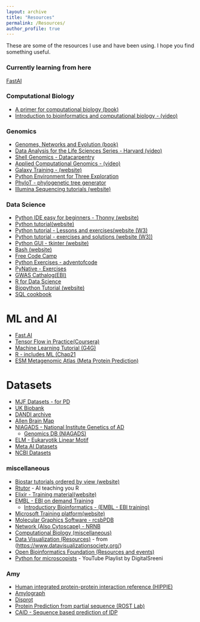 ```yaml
---
layout: archive
title: "Resources"
permalink: /Resources/
author_profile: true
---
```

These are some of the resources I use and have been using. 
I hope you find something useful.

### Currently learning from here
[FastAI](https://github.com/simoneatt11/fastbook_SA)

### Computational Biology 
- [A primer for computational biology (book)](<https://bio.libretexts.org/Bookshelves/Computational_Biology/Book%3A_A_Primer_for_Computational_Biology_(O'Neil)>)
- [Introduction to bioinformatics and computational biology - (video)](<https://liulab-dfci.github.io/bioinfo-combio/>)

### Genomics
- [Genomes, Networks and Evolution (book)](<https://bio.libretexts.org/Bookshelves/Computational_Biology/Book%3A_Computational_Biology_-_Genomes_Networks_and_Evolution_(Kellis_et_al.)>)
- [Data Analysis for the Life Sciences Series - Harvard (video)](https://rafalab.dfci.harvard.edu/pages/harvardx.html)
- [Shell Genomics - Datacarpentry](https://datacarpentry.org/shell-genomics/)
- [Applied Computational Genomics - (video)](<https://github.com/quinlan-lab/applied-computational-genomics>)
- [Galaxy Training - (website)](<https://training.galaxyproject.org/training-material/>)
- [Python Environment for Three Exploration](<http://etetoolkit.org/>)
- [PhyloT - phylogenetic tree generator](https://phylot.biobyte.de/)
- [Illumina Sequencing tutorials (website)](https://www.illumina.com/techniques/sequencing.html)

### Data Science
- [Python IDE easy for beginners - Thonny (website)](https://thonny.org/)
- [Python tutorial(website)](https://docs.python.org/3/tutorial/index.html)
- [Python tutorial - Lessons and exercises(website (W3)](<https://www.w3schools.com/python/default.asp>)
- [Python tutorial - exercises and solutions (website (W3))](<https://www.w3resource.com/python-exercises/>)
- [Python GUI - tkinter (website)](https://www.tutorialspoint.com/python/python_gui_programming.htm#)
- [Bash (website)](https://ss64.com/bash/)
- [Free Code Camp](https://www.freecodecamp.org/learn/)
- [Python Exercises - adventofcode](https://adventofcode.com/)
- [PyNative - Exercises](<https://pynative.com/python-exercises-with-solutions/>)
- [GWAS Cathalog(EBI)](https://www.ebi.ac.uk/gwas/home)
- [R for Data Science](https://r4ds.had.co.nz/index.html)
- [Biopython Tutorial (website)](http://biopython.org/DIST/docs/tutorial/Tutorial.html)
- [SQL cookbook](https://db2-sql-cookbook.org/)

# ML and AI
- [Fast.AI](https://course.fast.ai/)
- [Tensor Flow in Practice(Coursera)](<https://www.coursera.org/professional-certificates/tensorflow-in-practice>)
- [Machine Learning Tutorial (G4G)](https://www.geeksforgeeks.org/machine-learning/?ref=shm)
- [R - includes ML (Chap21](https://www.bigbookofr.com/)
- [ESM Metagenomic Atlas (Meta Protein Prediction)](https://esmatlas.com/)

# Datasets
- [MJF Datasets - for PD](<https://www.michaeljfox.org/data-sets>)
- [UK Biobank](https://ams.ukbiobank.ac.uk/ams/researcher_home.jsp)
- [DANDI archive](https://dandiarchive.org/)
- [Allen Brain Map](<https://portal.brain-map.org/>)
- [NIAGADS - National Institute Genetics of AD](https://www.niagads.org/)
  - [Genomics DB (NIAGADS)](https://www.niagads.org/genomics/app)
- [ELM - Eukaryotik Linear Motif](http://elm.eu.org/index.html)
- [Meta AI Datasets](https://ai.meta.com/datasets/)
- [NCBI Datasets](https://www.ncbi.nlm.nih.gov/datasets/)

### miscellaneous
- [Biostar tutorials ordered by view (website)](https://www.biostars.org/t/tutorials/?order=views)
- [Rtutor](https://rtutor.ai/) - AI teaching you R
- [Elixir - Training material(website)](https://tess.elixir-europe.org/materials)
- [EMBL - EBI on demand Training](https://www.ebi.ac.uk/training/on-demand)
  - [Introductiory Bioinformatics - (EMBL - EBI training)](<https://www.ebi.ac.uk/training/online/courses/introductory-bioinformatics-pathway/#vf-tabs__section--contents>)
- [Microsoft Training platform(website)](<https://learn.microsoft.com/en-us/training/>)
- [Molecular Graphics Software - rcsbPDB](https://www.rcsb.org/docs/additional-resources/molecular-graphics-software)
- [Network (Also Cytoscape) - NRNB](https://nrnb.org/index.html)
- [Computational Biology (miscellaneous)](https://github.com/Developer-Y/cs-video-courses#computational-biology)
- [Data Visualization (Resources)](https://docs.google.com/spreadsheets/d/153VuijPzulo-chtHRqErqBnkHIo77ar0y0FSGYODzd0/edit?usp=sharing) - from (https://www.datavisualizationsociety.org/)
- [Open Bioinformatics Foundation (Resources and events)](https://www.open-bio.org/)
- [Python for microscopists](https://www.youtube.com/watch?v=X_pCiVQ4c4E&list=PLZsOBAyNTZwYHBIlu_PUO19M7aHMgwBJr) - YouTube Playlist by DigitalSreeni

### Amy 
- [Human integrated protein-protein interaction reference (HIPPIE)](http://cbdm-01.zdv.uni-mainz.de/~mschaefer/hippie/index.php)
- [Amylograph](https://www.amylograph.com/)
- [Disprot](https://www.disprot.org/)
- [Protein Prediction from partial sequence (ROST Lab)](https://predictprotein.org/)
- [CAID - Sequence based prediction of IDP](https://caid.idpcentral.org/submit)
